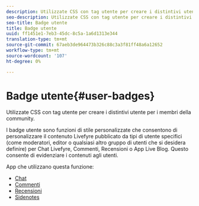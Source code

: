 ```yaml
---
description: Utilizzate CSS con tag utente per creare i distintivi utente per i membri della community.
seo-description: Utilizzate CSS con tag utente per creare i distintivi utente per i membri della community.
seo-title: Badge utente
title: Badge utente
uuid: ff1451e1-7eb3-45dc-8c5a-1a6d1313e344
translation-type: tm+mt
source-git-commit: 67aeb3de964473b326c88c3a3f81ff48a6a12652
workflow-type: tm+mt
source-wordcount: '107'
ht-degree: 0%

---
```



# Badge utente{#user-badges}

Utilizzate CSS con tag utente per creare i distintivi utente per i membri della community.

I badge utente sono funzioni di stile personalizzate che consentono di personalizzare il contenuto Livefyre pubblicato da tipi di utente specifici (come moderatori, editor o qualsiasi altro gruppo di utenti che si desidera definire) per Chat Livefyre, Commenti, Recensioni o App Live Blog. Questo consente di evidenziare i contenuti agli utenti.

App che utilizzano questa funzione:

* [Chat](../../c-about-apps/c-chat-app/c-chat-app.md#c_chat_app)
* [Commenti](/help/using/c-about-apps/c-comments/c-comments.md)
* [Recensioni](../../c-about-apps/c-reviews-app/c-reviews-app.md#c_reviews_app)
* [Sidenotes](../../c-about-apps/c-sidenotes-app/c-sidenotes-app.md#c_sidenotes_app)

